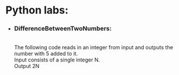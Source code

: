 <h1>Python labs:</h1>
<ul>
  <li><h3>DifferenceBetweenTwoNumbers:</h3> </br> The following code reads in an integer from input and outputs the number with 5 added to it.</br>
Input consists of a single integer N.</br>
Output 2N</li>
</ul>

